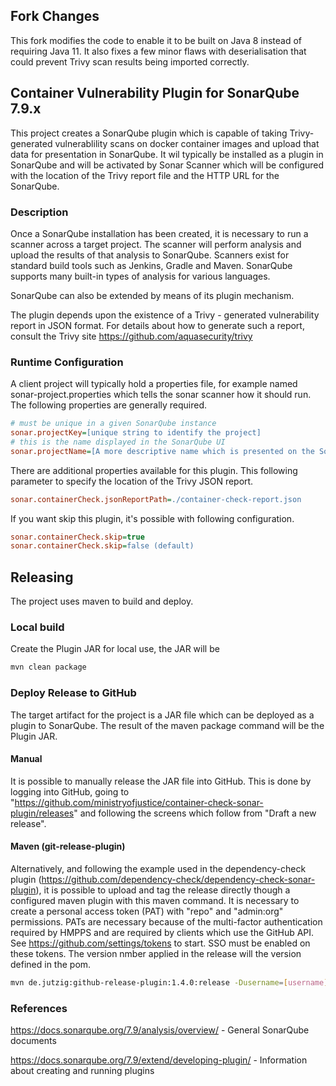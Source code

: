 ## Fork Changes
This fork modifies the code to enable it to be built on Java 8 instead of requiring Java 11. It also fixes a few minor flaws with deserialisation that could prevent Trivy scan results being imported correctly.

## Container Vulnerability Plugin for SonarQube 7.9.x
This project creates a SonarQube plugin which is capable of taking Trivy-generated vulnerablility scans on docker container images and upload that data for presentation in SonarQube. It wil typically be installed as a plugin in SonarQube and will be activated by Sonar Scanner which will be configured with the location of the Trivy report file and the HTTP URL for the SonarQube. 

### Description
Once a SonarQube installation has been created, it is necessary to run a scanner across a target project. The scanner will perform analysis and upload the results of that analysis to SonarQube. Scanners exist for standard build tools such as Jenkins, Gradle and Maven. SonarQube supports many built-in types of analysis for various languages.

SonarQube can also be extended by means of its plugin mechanism. 

The plugin depends upon the existence of a Trivy - generated vulnerability report in JSON format. For details about how to generate such a report, consult the Trivy site https://github.com/aquasecurity/trivy

### Runtime Configuration

A client project will typically hold a properties file, for example  named sonar-project.properties which tells the sonar scanner how it should run. The following properties are generally required.

```ini
# must be unique in a given SonarQube instance
sonar.projectKey=[unique string to identify the project]
# this is the name displayed in the SonarQube UI
sonar.projectName=[A more descriptive name which is presented on the SonarQube UI]
```

There are additional properties available for this plugin. This following parameter to specify the location of the Trivy JSON report. 

```ini
sonar.containerCheck.jsonReportPath=./container-check-report.json
```

If you want skip this plugin, it's possible with following configuration.

```ini
sonar.containerCheck.skip=true
sonar.containerCheck.skip=false (default)
```

## Releasing

The project uses maven to build and deploy.

### Local build

Create the Plugin JAR for local use, the JAR will be
```bash
mvn clean package
```

### Deploy Release to GitHub 

The target artifact for the project is a JAR file which can be deployed as a plugin to SonarQube. The result of the maven package command will  be the Plugin JAR.

#### Manual

It is possible to manually release the JAR file into GitHub. This is done by logging into GitHub, going to "https://github.com/ministryofjustice/container-check-sonar-plugin/releases" and following the screens which follow from "Draft a new release".

#### Maven (git-release-plugin)

Alternatively, and following the example used in the dependency-check plugin (https://github.com/dependency-check/dependency-check-sonar-plugin), it is possible to upload and tag the release directly though a configured maven plugin with this maven command. It is necessary to create a personal access token (PAT) with "repo" and "admin:org" permissions. PATs are necessary because of the multi-factor authentication required by HMPPS and are required by clients which use the GitHub API. See https://github.com/settings/tokens to start. SSO must be enabled on these tokens. The version nmber applied in the release will the version defined in the pom.

```bash
mvn de.jutzig:github-release-plugin:1.4.0:release -Dusername=[username] -Dpassword=[Personal Access Token]
```

### References

https://docs.sonarqube.org/7.9/analysis/overview/ - General SonarQube documents

https://docs.sonarqube.org/7.9/extend/developing-plugin/ - Information about creating and running plugins




